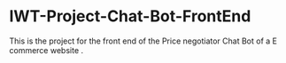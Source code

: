 # IWT-Project-Chat-Bot-FrontEnd
This is the project for the front end of the Price negotiator Chat Bot of a  E commerce website .
